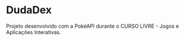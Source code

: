# DudaDex

Projeto desenvolvido com a PokéAPI durante o CURSO LIVRE - Jogos e Aplicações Interativas.
